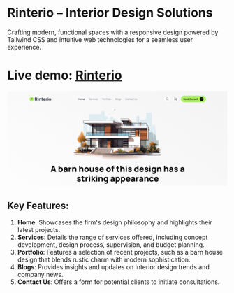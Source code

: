 # Rinterio – Interior Design Solutions
Crafting modern, functional spaces with a responsive design powered by Tailwind CSS and intuitive web technologies for a seamless user experience.
# Live demo: [Rinterio](https://rinterio-a3.netlify.app/)
![Screenshot](rinterio.png)

## Key Features:
1. **Home**: Showcases the firm's design philosophy and highlights their latest projects.
2. **Services**: Details the range of services offered, including concept development, design process, supervision, and budget planning.
3. **Portfolio**: Features a selection of recent projects, such as a barn house design that blends rustic charm with modern sophistication.
4. **Blogs**: Provides insights and updates on interior design trends and company news.
5. **Contact Us**: Offers a form for potential clients to initiate consultations.
